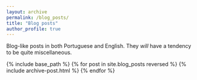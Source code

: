 ```yaml
---
layout: archive
permalink: /blog_posts/
title: "Blog posts"
author_profile: true
---
```


Blog-like posts in both Portuguese and English. They *will* have a tendency to be quite miscellaneous.

{% include base_path %}
{% for post in site.blog_posts reversed %}
  {% include archive-post.html %}
{% endfor %}
